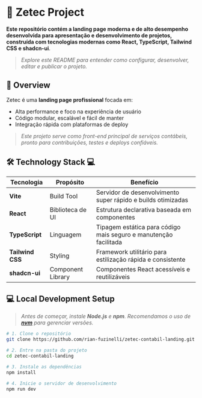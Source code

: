 # 📄 Zetec Project
**Este repositório contém a landing page moderna e de alto desempenho desenvolvida para apresentação e desenvolvimento de projetos, construída com tecnologias modernas como React, TypeScript, Tailwind CSS e shadcn-ui**. 


>*Explore este README para entender como configurar, desenvolver, editar e publicar o projeto.*

## 🚀 Overview

Zetec é uma **landing page profissional** focada em:

- Alta performance e foco na experiência de usuário
- Código modular, escalável e fácil de manter  
- Integração rápida com plataformas de deploy  

>*Este projeto serve como front-end principal de serviços contábeis, pronto para contribuições, testes e deploys confiáveis.*

## 🛠 Technology Stack 💻

| Tecnologia       | Propósito          | Benefício |
|-----------------|------------------|-----------|
| **Vite**         | Build Tool        | Servidor de desenvolvimento super rápido e builds otimizadas |
| **React**        | Biblioteca de UI  | Estrutura declarativa baseada em componentes |
| **TypeScript**   | Linguagem         | Tipagem estática para código mais seguro e manutenção facilitada |
| **Tailwind CSS** | Styling           | Framework utilitário para estilização rápida e consistente |
| **shadcn-ui**    | Component Library | Componentes React acessíveis e reutilizáveis |

## 💻 Local Development Setup

>*Antes de começar, instale **Node.js** e **npm**.  Recomendamos o uso de [**nvm**](https://github.com/nvm-sh/nvm) para gerenciar versões.*

```bash
# 1. Clone o repositório
git clone https://github.com/rian-fuzinelli/zetec-contabil-landing.git

# 2. Entre na pasta do projeto
cd zetec-contabil-landing

# 3. Instale as dependências
npm install

# 4. Inicie o servidor de desenvolvimento
npm run dev
